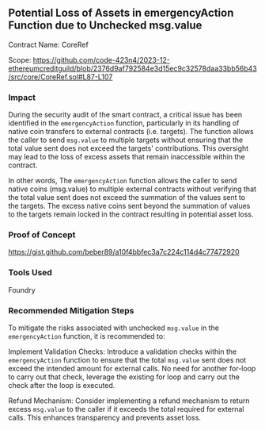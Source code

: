 ## Potential Loss of Assets in emergencyAction Function due to Unchecked msg.value


Contract Name: CoreRef 

Scope: https://github.com/code-423n4/2023-12-ethereumcreditguild/blob/2376d9af792584e3d15ec9c32578daa33bb56b43/src/core/CoreRef.sol#L87-L107

### Impact 

During the security audit of the smart contract, a critical issue has been identified in the `emergencyAction` function, particularly in its handling of native coin transfers to external contracts (i.e. targets). The function allows the caller to send `msg.value` to multiple targets without ensuring that the total value sent does not exceed the targets' contributions. This oversight may lead to the loss of excess assets that remain inaccessible within the contract.

In other words, The `emergencyAction` function allows the caller to send native coins (msg.value) to multiple external contracts without verifying that the total value sent does not exceed the summation of the values sent to the targets. The excess native coins sent beyond the summation of values to the targets remain locked in the contract resulting in potential asset loss.


### Proof of Concept

https://gist.github.com/beber89/a10f4bbfec3a7c224c114d4c77472920

### Tools Used
Foundry


### Recommended Mitigation Steps

To mitigate the risks associated with unchecked `msg.value` in the `emergencyAction` function, it is recommended to:

Implement Validation Checks: Introduce a validation checks within the `emergencyAction` function to ensure that the total `msg.value` sent does not exceed the intended amount for external calls. No need for another for-loop to carry out that check, leverage the existing for loop and carry out the check after the loop is executed.

Refund Mechanism: Consider implementing a refund mechanism to return excess `msg.value` to the caller if it exceeds the total required for external calls. This enhances transparency and prevents asset loss.
